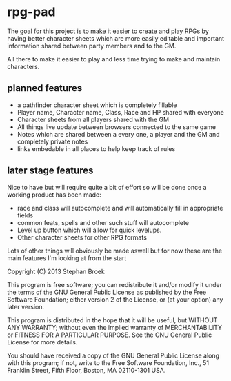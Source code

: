 rpg-pad
=======

The goal for this project is to make it easier to create and play RPGs by having better 
character sheets which are more easily editable and important information shared between
party members and to the GM.

All there to make it easier to play and less time trying to make and maintain characters.

planned features
--------
- a pathfinder character sheet which is completely fillable
- Player name, Character name, Class, Race and HP shared with everyone
- Character sheets from all players shared with the GM
- All things live update between browsers connected to the same game
- Notes which are shared between a every one, a player and the GM and completely 
  private notes
- links embedable in all places to help keep track of rules


later stage features
------
Nice to have but will require quite a bit of effort so will be done once a working product 
has been made:

- race and class will autocomplete and will automatically fill in appropriate fields
- common feats, spells and other such stuff will autocomplete
- Level up button which will allow for quick levelups.
- Other character sheets for other RPG formats


Lots of other things will obviously be made aswell but for now these are the main features 
I'm looking at from the start


Copyright (C) 2013 Stephan Broek

This program is free software; you can redistribute it and/or modify
it under the terms of the GNU General Public License as published by
the Free Software Foundation; either version 2 of the License, or
(at your option) any later version.

This program is distributed in the hope that it will be useful,
but WITHOUT ANY WARRANTY; without even the implied warranty of
MERCHANTABILITY or FITNESS FOR A PARTICULAR PURPOSE. See the
GNU General Public License for more details.

You should have received a copy of the GNU General Public License along
with this program; if not, write to the Free Software Foundation, Inc.,
51 Franklin Street, Fifth Floor, Boston, MA 02110-1301 USA.


